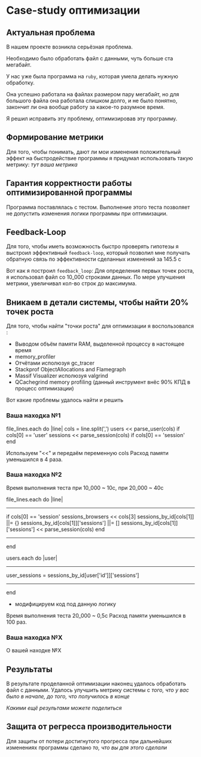 # Case-study оптимизации

## Актуальная проблема
В нашем проекте возникла серьёзная проблема.

Необходимо было обработать файл с данными, чуть больше ста мегабайт.

У нас уже была программа на `ruby`, которая умела делать нужную обработку.

Она успешно работала на файлах размером пару мегабайт, но для большого файла она работала слишком долго, и не было понятно, закончит ли она вообще работу за какое-то разумное время.

Я решил исправить эту проблему, оптимизировав эту программу.

## Формирование метрики
Для того, чтобы понимать, дают ли мои изменения положительный эффект на быстродействие программы я придумал использовать такую метрику: *тут ваша метрика*

## Гарантия корректности работы оптимизированной программы
Программа поставлялась с тестом. Выполнение этого теста позволяет не допустить изменения логики программы при оптимизации.

## Feedback-Loop
Для того, чтобы иметь возможность быстро проверять гипотезы я выстроил эффективный `feedback-loop`, который позволил мне получать обратную связь по эффективности сделанных изменений за 145.5 c

Вот как я построил `feedback_loop`: Для определения первых точек роста, я использовал файл со 10_000 строками данных. По мере улучшения метрики, увеличивал кол-во строк до максимума.

## Вникаем в детали системы, чтобы найти 20% точек роста
Для того, чтобы найти "точки роста" для оптимизации я воспользовался :
 - Выводом объём памяти RAM, выделенной процессу в настоящее время
 - memory_profiler
 - Отчётами исполюзуя gc_tracer
 - Stackprof ObjectAllocations and Flamegraph
 - Massif Visualizer исполюзуя valgrind
 - QCachegrind memory profiling (данный инструмент внёс 90% КПД в процесс оптимизации)

Вот какие проблемы удалось найти и решить

### Ваша находка №1
file_lines.each do |line|
    cols = line.split(',')
    users << parse_user(cols) if cols[0] == 'user'
    sessions << parse_session(cols) if cols[0] == 'session'
end

Используем "<<" и передаём переменную cols
Расход памяти уменьшился в 4 раза.

### Ваша находка №2
Время выполнения теста при 10_000 ~ 10c, при 20_000 ~ 40c

file_lines.each do |line|
  ***
  if cols[0] == 'session'
    sessions_browsers << cols[3]
    sessions_by_id[cols[1]] ||= {}
    sessions_by_id[cols[1]]['sessions'] ||= []
    sessions_by_id[cols[1]]['sessions'] << parse_session(cols)
  end
  ***
end

users.each do |user|
  ***
  user_sessions = sessions_by_id[user['id']]['sessions']
  ***
end

+ модифицируем код под данную логику

Время выполнения теста 20_000 ~ 0,5c
Расход памяти уменьшился в 100 раз.



### Ваша находка №X
О вашей находке №X

## Результаты
В результате проделанной оптимизации наконец удалось обработать файл с данными.
Удалось улучшить метрику системы с *того, что у вас было в начале, до того, что получилось в конце*

*Какими ещё результами можете поделиться*

## Защита от регресса производительности
Для защиты от потери достигнутого прогресса при дальнейших изменениях программы сделано *то, что вы для этого сделали*
